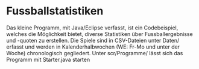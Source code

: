 # Fussballstatistiken
Das kleine Programm, mit Java/Eclipse verfasst, ist ein Codebeispiel, welches die Möglichkeit bietet, diverse Statistiken über Fussballergebnisse und -quoten zu erstellen. Die Spiele sind in CSV-Dateien unter Daten/ erfasst und werden in Kalenderhalbwochen (WE: Fr-Mo und unter der Woche) chronologisch gegliedert. Unter scr/Programme/ lässt sich das Programm mit Starter.java starten
